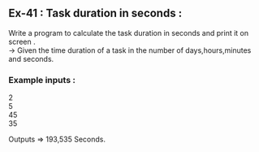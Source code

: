 ## Ex-41 : Task duration in seconds : 

Write a program to calculate the task duration in seconds and print it on screen .  
-> Given the time duration of a task in the number of days,hours,minutes and seconds.

### Example inputs : 
2  
5  
45  
35  
 
Outputs => 193,535 Seconds.